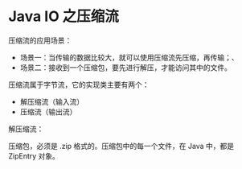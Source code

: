 # Java IO 之压缩流

压缩流的应用场景：

- 场景一：当传输的数据比较大，就可以使用压缩流先压缩，再传输；、
- 场景二：接收到一个压缩包，要先进行解压，才能访问其中的文件。

压缩流属于字节流，它的实现类主要有两个：

- 解压缩流（输入流）
- 压缩流（输出流）

解压缩流：

压缩包，必须是 .zip 格式的。压缩包中的每一个文件，在 Java 中，都是 ZipEntry 对象。
